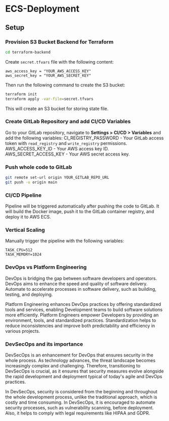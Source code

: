 # ECS-Deployment

## Setup

### Provision S3 Bucket Backend for Terraform

```bash
cd terraform-backend
```

Create `secret.tfvars` file with the following content:

```hcl
aws_access_key = "YOUR_AWS_ACCESS_KEY"
aws_secret_key = "YOUR_AWS_SECRET_KEY"
```

Then run the following command to create the S3 bucket:

```bash
terraform init
terraform apply -var-file=secret.tfvars
```
This will create an S3 bucket for storing state file.

### Create GitLab Repository and add CI/CD Variables
Go to your GitLab repository, navigate to **Settings > CI/CD > Variables** and add the following variables:
    CI_REGISTRY_PASSWORD - Your GitLab access token with `read_registry` and `write_registry` permissions.
    AWS_ACCESS_KEY_ID - Your AWS access key ID.
    AWS_SECRET_ACCESS_KEY - Your AWS secret access key.

### Push whole code to GitLab

```bash
git remote set-url origin YOUR_GITLAB_REPO_URL
git push -u origin main
```

### CI/CD Pipeline
Pipeline will be triggered automatically after pushing the code to GitLab. It will build the Docker image, push it to the GitLab container registry, and deploy it to AWS ECS.

### Vertical Scaling
<!-- Trigger the pipeline with variable 'TASK_CPU' and 'TASK_MEMORY' to scale the task.  -->
Manually trigger the pipeline with the following variables:
```
TASK_CPU=512
TASK_MEMORY=1024
```

### DevOps vs Platform Engineering


DevOps is bridging the gap between software developers and operators. DevOps aims to enhance the speed and quality of software delivery. Automate to accelerate processes in software delivery, such as building, testing, and deploying. 

Platform Engineering enhances DevOps practices by offering standardized tools and services, enabling Development teams to build software solutions more efficiently. Platform Engineers empower Developers by providing an environment, tools, and standardized practices. Standardization helps to reduce inconsistencies and improve both predictability and efficiency in various projects.

### DevSecOps and its importance

DevSecOps is an enhancement for DevOps that ensures security in the whole process. As technology advances, the threat landscape becomes increasingly complex and challenging. Therefore, transitioning to DevSecOps is crucial, as it ensures that security measures evolve alongside the rapid development and deployment typical of today's agile and DevOps practices.

In DevSecOps, security is considered from the beginning and throughout the whole development process, unlike the traditional approach, which is costly and time consuming.
In DevSecOps, it is encouraged to automate security processes, such as vulnerability scanning, before deployment. Also, it helps to comply with legal requirements like HIPAA and GDPR.
